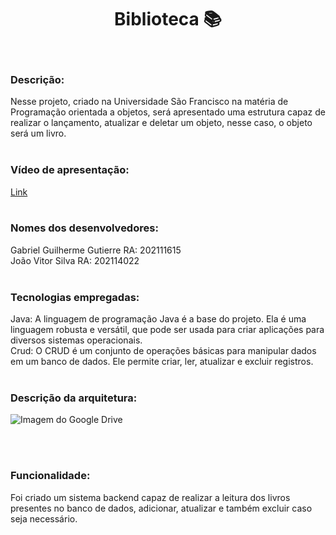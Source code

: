 # <h1 align="center">Biblioteca :books: </h1>
<br />

### Descrição: 
Nesse projeto, criado na Universidade São Francisco na matéria de Programação orientada a objetos, será apresentado uma estrutura capaz de realizar o lançamento, atualizar e deletar um objeto, nesse caso, o objeto será um livro.
<br /> <br />

### Vídeo de apresentação:
[Link](https://drive.google.com/file/d/1U4z3_XLzhxYJspIoh6XVKDBjR-zLvY2o/view)
<br /> <br />

### Nomes dos desenvolvedores:
Gabriel Guilherme Gutierre RA: 202111615 <br />
João Vitor Silva RA: 202114022 <br />
<br />

### Tecnologias empregadas:
Java: A linguagem de programação Java é a base do projeto. Ela é uma linguagem robusta e versátil, que pode ser usada para criar aplicações para diversos sistemas operacionais. <br />
Crud: O CRUD é um conjunto de operações básicas para manipular dados em um banco de dados. Ele permite criar, ler, atualizar e excluir registros.
<br /> <br />

### Descrição da arquitetura:
![Imagem do Google Drive](https://drive.google.com/file/d/1fXUJ_AaQSj6j256pAzEWkjfYZu2UA4ji/view?usp=sharing)

<br /> <br />

### Funcionalidade:
Foi criado um sistema backend capaz de realizar a leitura dos livros presentes no banco de dados, adicionar, atualizar e também excluir caso seja necessário.
